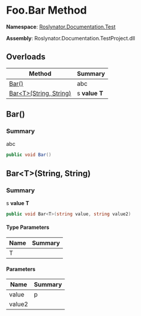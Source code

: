# Foo\.Bar Method

**Namespace**: [Roslynator.Documentation.Test](../../README.md)

**Assembly**: Roslynator\.Documentation\.TestProject\.dll

## Overloads

| Method | Summary |
| ------ | ------- |
| [Bar()](../Bar/README.md#Roslynator_Documentation_Test_Foo_Bar) | abc |
| [Bar\<T>(String, String)](#Roslynator_Documentation_Test_Foo_Bar__1_System_String_System_String_) | s **value** **T** |

## Bar\(\)<a name="Roslynator_Documentation_Test_Foo_Bar"></a>

### Summary

abc

```csharp
public void Bar()
```

## Bar\<T>\(String, String\)<a name="Roslynator_Documentation_Test_Foo_Bar__1_System_String_System_String_"></a>

### Summary

s **value** **T**

```csharp
public void Bar<T>(string value, string value2)
```

#### Type Parameters

| Name | Summary |
| ---- | ------- |
| T | |

#### Parameters

| Name | Summary |
| ---- | ------- |
| value | p |
| value2 | |

